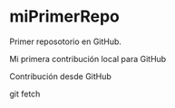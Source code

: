 # miPrimerRepo
Primer reposotorio en GitHub.

Mi primera contribución local para GitHub

Contribución desde GitHub

git fetch
